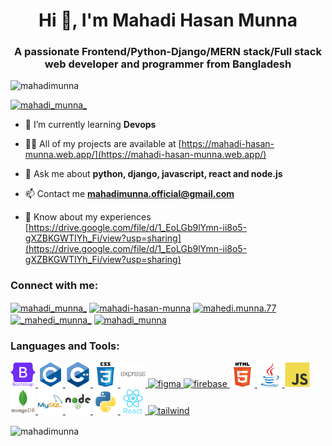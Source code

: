 <h1 align="center">Hi 👋, I'm Mahadi Hasan Munna</h1>
<h3 align="center">A passionate Frontend/Python-Django/MERN stack/Full stack web developer and programmer from Bangladesh</h3>

<p align="left"> <img src="https://komarev.com/ghpvc/?username=mahadimunna&label=Profile%20views&color=0e75b6&style=flat" alt="mahadimunna" /> </p>

<p align="left"> <a href="https://twitter.com/mahadi_munna_" target="blank"><img src="https://img.shields.io/twitter/follow/mahadi_munna_?logo=twitter&style=for-the-badge" alt="mahadi_munna_" /></a> </p>

- 🌱 I’m currently learning **Devops**

- 👨‍💻 All of my projects are available at [https://mahadi-hasan-munna.web.app/](https://mahadi-hasan-munna.web.app/)

- 💬 Ask me about **python, django, javascript, react and node.js**

- 📫 Contact me **mahadimunna.official@gmail.com**

- 📄 Know about my experiences [https://drive.google.com/file/d/1_EoLGb9lYmn-ii8o5-gXZBKGWTIYh_Fi/view?usp=sharing](https://drive.google.com/file/d/1_EoLGb9lYmn-ii8o5-gXZBKGWTIYh_Fi/view?usp=sharing)

<h3 align="left">Connect with me:</h3>
<p align="left">
<a href="https://twitter.com/mahadi_munna_" target="blank"><img align="center" src="https://raw.githubusercontent.com/rahuldkjain/github-profile-readme-generator/master/src/images/icons/Social/twitter.svg" alt="mahadi_munna_" height="30" width="40" /></a>
<a href="https://linkedin.com/in/mahadi-hasan-munna" target="blank"><img align="center" src="https://raw.githubusercontent.com/rahuldkjain/github-profile-readme-generator/master/src/images/icons/Social/linked-in-alt.svg" alt="mahadi-hasan-munna" height="30" width="40" /></a>
<a href="https://fb.com/mahedi.munna.77" target="blank"><img align="center" src="https://raw.githubusercontent.com/rahuldkjain/github-profile-readme-generator/master/src/images/icons/Social/facebook.svg" alt="mahedi.munna.77" height="30" width="40" /></a>
<a href="https://instagram.com/_mahedi_munna_" target="blank"><img align="center" src="https://raw.githubusercontent.com/rahuldkjain/github-profile-readme-generator/master/src/images/icons/Social/instagram.svg" alt="_mahedi_munna_" height="30" width="40" /></a>
<a href="https://codeforces.com/profile/mahadi_munna_" target="blank"><img align="center" src="https://raw.githubusercontent.com/rahuldkjain/github-profile-readme-generator/master/src/images/icons/Social/codeforces.svg" alt="mahadi_munna" height="30" width="40" /></a>
</p>

<h3 align="left">Languages and Tools:</h3>
<p align="left"> <a href="https://getbootstrap.com" target="_blank" rel="noreferrer"> <img src="https://raw.githubusercontent.com/devicons/devicon/master/icons/bootstrap/bootstrap-plain-wordmark.svg" alt="bootstrap" width="40" height="40"/> </a> <a href="https://www.cprogramming.com/" target="_blank" rel="noreferrer"> <img src="https://raw.githubusercontent.com/devicons/devicon/master/icons/c/c-original.svg" alt="c" width="40" height="40"/> </a> <a href="https://www.w3schools.com/cpp/" target="_blank" rel="noreferrer"> <img src="https://raw.githubusercontent.com/devicons/devicon/master/icons/cplusplus/cplusplus-original.svg" alt="cplusplus" width="40" height="40"/> </a> <a href="https://www.w3schools.com/css/" target="_blank" rel="noreferrer"> <img src="https://raw.githubusercontent.com/devicons/devicon/master/icons/css3/css3-original-wordmark.svg" alt="css3" width="40" height="40"/> </a> <a href="https://expressjs.com" target="_blank" rel="noreferrer"> <img src="https://raw.githubusercontent.com/devicons/devicon/master/icons/express/express-original-wordmark.svg" alt="express" width="40" height="40"/> </a> <a href="https://www.figma.com/" target="_blank" rel="noreferrer"> <img src="https://www.vectorlogo.zone/logos/figma/figma-icon.svg" alt="figma" width="40" height="40"/> </a> <a href="https://firebase.google.com/" target="_blank" rel="noreferrer"> <img src="https://www.vectorlogo.zone/logos/firebase/firebase-icon.svg" alt="firebase" width="40" height="40"/> </a> <a href="https://www.w3.org/html/" target="_blank" rel="noreferrer"> <img src="https://raw.githubusercontent.com/devicons/devicon/master/icons/html5/html5-original-wordmark.svg" alt="html5" width="40" height="40"/> </a> <a href="https://www.java.com" target="_blank" rel="noreferrer"> <img src="https://raw.githubusercontent.com/devicons/devicon/master/icons/java/java-original.svg" alt="java" width="40" height="40"/> </a> <a href="https://developer.mozilla.org/en-US/docs/Web/JavaScript" target="_blank" rel="noreferrer"> <img src="https://raw.githubusercontent.com/devicons/devicon/master/icons/javascript/javascript-original.svg" alt="javascript" width="40" height="40"/> </a> <a href="https://www.mongodb.com/" target="_blank" rel="noreferrer"> <img src="https://raw.githubusercontent.com/devicons/devicon/master/icons/mongodb/mongodb-original-wordmark.svg" alt="mongodb" width="40" height="40"/> </a> <a href="https://www.mysql.com/" target="_blank" rel="noreferrer"> <img src="https://raw.githubusercontent.com/devicons/devicon/master/icons/mysql/mysql-original-wordmark.svg" alt="mysql" width="40" height="40"/> </a> <a href="https://nodejs.org" target="_blank" rel="noreferrer"> <img src="https://raw.githubusercontent.com/devicons/devicon/master/icons/nodejs/nodejs-original-wordmark.svg" alt="nodejs" width="40" height="40"/> </a> <a href="https://www.python.org" target="_blank" rel="noreferrer"> <img src="https://raw.githubusercontent.com/devicons/devicon/master/icons/python/python-original.svg" alt="python" width="40" height="40"/> </a> <a href="https://reactjs.org/" target="_blank" rel="noreferrer"> <img src="https://raw.githubusercontent.com/devicons/devicon/master/icons/react/react-original-wordmark.svg" alt="react" width="40" height="40"/> </a> <a href="https://tailwindcss.com/" target="_blank" rel="noreferrer"> <img src="https://www.vectorlogo.zone/logos/tailwindcss/tailwindcss-icon.svg" alt="tailwind" width="40" height="40"/> </a> </p>

<p><img align="center" src="https://github-readme-streak-stats.herokuapp.com/?user=mahadimunna&" alt="mahadimunna" /></p>
